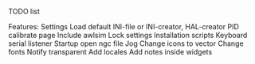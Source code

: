 TODO list

Features:
	Settings
	    Load default INI-file or INI-creator, HAL-creator
	    PID calibrate page
	    Include awlsim
	    Lock settings
    Installation scripts
	Keyboard serial listener
	Startup open ngc file
    Jog
	Change icons to vector
	Change fonts
	Notify transparent
	Add locales
	Add notes inside widgets
